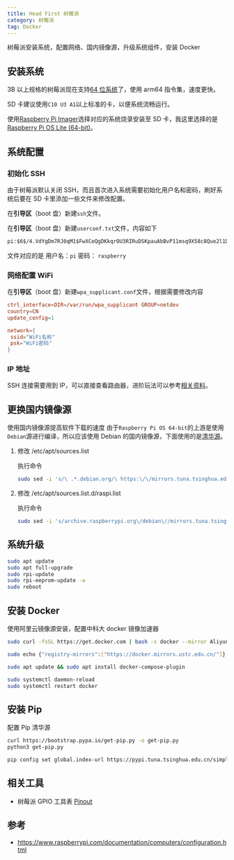 ```yaml
---
title: Head First 树莓派
category: 树莓派
tag: Docker
---
```


树莓派安装系统，配置网络、国内镜像源，升级系统组件，安装 Docker

<!-- more -->

## 安装系统

3B 以上规格的树莓派现在支持[64 位系统](https://www.raspberrypi.com/news/raspberry-pi-os-64-bit)了，使用 arm64 指令集，速度更快。

SD 卡建议使用`C10 U3 A1`以上标准的卡，以便系统流畅运行。

使用[Raspberry Pi Imager](https://www.raspberrypi.com/documentation/computers/getting-started.html#using-raspberry-pi-imager)选择对应的系统烧录安装至 SD 卡，我这里选择的是[Raspberry Pi OS Lite (64-bit)](https://www.raspberrypi.com/software/operating-systems/#raspberry-pi-os-64-bit)。

## 系统配置

### 初始化 SSH

由于树莓派默认关闭 SSH，而且首次进入系统需要初始化用户名和密码，刷好系统后要在 SD 卡里添加一些文件来修改配置。

在**引导区**（boot 盘）新建`ssh`文件。

在**引导区**（boot 盘）新建`userconf.txt`文件，内容如下

```txt
pi:$6$/4.VdYgDm7RJ0qM1$FwXCeQgDKkqrOU3RIRuDSKpauAbBvP11msq9X58c8Que2l1Dwq3vdJMgiZlQSbEXGaY5esVHGBNbCxKLVNqZW1
```

文件对应的是 用户名：`pi` 密码： `raspberry`

### 网络配置 WiFi

在**引导区**（boot 盘）新建`wpa_supplicant.conf`文件，根据需要修改内容

```conf
ctrl_interface=DIR=/var/run/wpa_supplicant GROUP=netdev
country=CN
update_config=1

network={
 ssid="WiFi名称"
 psk="WiFi密码"
}
```

### IP 地址

SSH 连接需要用到 IP，可以直接查看路由器，进阶玩法可以参考[相关资料](https://www.raspberrypi.com/documentation/computers/remote-access.html#introduction-to-remote-access)。

## 更换国内镜像源

使用国内镜像源提高软件下载的速度
由于`Raspberry Pi OS 64-bit`的上游是使用`Debian`源进行编译，所以应该使用 Debian 的国内镜像源，下面使用的是[清华源](https://mirrors.tuna.tsinghua.edu.cn)。

1. 修改 /etc/apt/sources.list

   执行命令

   ```bash
   sudo sed -i 's/\ .*.debian.org/\ https:\/\/mirrors.tuna.tsinghua.edu.cn/g' /etc/apt/sources.list
   ```

2. 修改 /etc/apt/sources.list.d/raspi.list

   执行命令

   ```bash
   sudo sed -i 's/archive.raspberrypi.org\/debian\//mirrors.tuna.tsinghua.edu.cn\/raspberrypi\//g' /etc/apt/sources.list.d/raspi.list
   ```

## 系统升级

```bash
sudo apt update
sudo apt full-upgrade
sudo rpi-update
sudo rpi-eeprom-update -a
sudo reboot
```

## 安装 Docker

使用阿里云镜像源安装，配置中科大 docker 镜像加速器

```bash
sudo curl -fsSL https://get.docker.com | bash -s docker --mirror Aliyun

sudo echo {"registry-mirrors":["https://docker.mirrors.ustc.edu.cn/"]} > /etc/docker/daemon.json

sudo apt update && sudo apt install docker-compose-plugin

sudo systemctl daemon-reload
sudo systemctl restart docker
```

## 安装 Pip

配置 Pip 清华源

```bash
curl https://bootstrap.pypa.io/get-pip.py -o get-pip.py
python3 get-pip.py

pip config set global.index-url https://pypi.tuna.tsinghua.edu.cn/simple
```

## 相关工具

- 树莓派 GPIO 工具表 [Pinout](https://pinout.xyz/)

## 参考

- <https://www.raspberrypi.com/documentation/computers/configuration.html>
